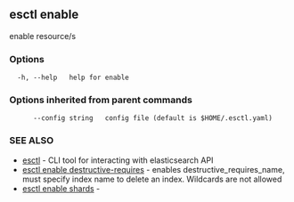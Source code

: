 ## esctl enable

enable resource/s

### Options

```
  -h, --help   help for enable
```

### Options inherited from parent commands

```
      --config string   config file (default is $HOME/.esctl.yaml)
```

### SEE ALSO

* [esctl](esctl.md)	 - CLI tool for interacting with elasticsearch API
* [esctl enable destructive-requires](esctl_enable_destructive-requires.md)	 - enables destructive_requires_name, must specify index name to delete an index. Wildcards are not allowed
* [esctl enable shards](esctl_enable_shards.md)	 - 

